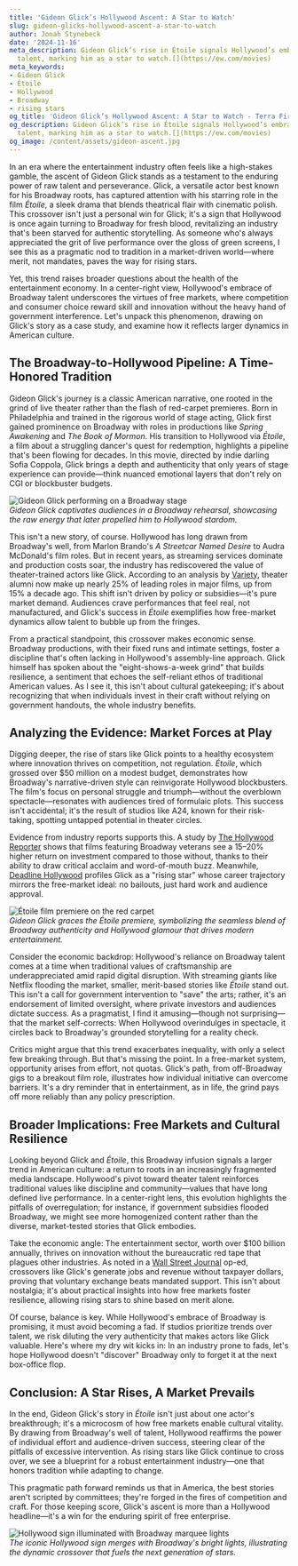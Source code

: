 ```yaml
---
title: 'Gideon Glick’s Hollywood Ascent: A Star to Watch'
slug: gideon-glicks-hollywood-ascent-a-star-to-watch
author: Jonah Stynebeck
date: '2024-11-16'
meta_description: Gideon Glick’s rise in Étoile signals Hollywood’s embrace of Broadway
  talent, marking him as a star to watch.[](https://ew.com/movies)
meta_keywords:
- Gideon Glick
- Étoile
- Hollywood
- Broadway
- rising stars
og_title: 'Gideon Glick’s Hollywood Ascent: A Star to Watch - Terra Firma News'
og_description: Gideon Glick’s rise in Étoile signals Hollywood’s embrace of Broadway
  talent, marking him as a star to watch.[](https://ew.com/movies)
og_image: /content/assets/gideon-ascent.jpg
---
```




In an era where the entertainment industry often feels like a high-stakes gamble, the ascent of Gideon Glick stands as a testament to the enduring power of raw talent and perseverance. Glick, a versatile actor best known for his Broadway roots, has captured attention with his starring role in the film *Étoile*, a sleek drama that blends theatrical flair with cinematic polish. This crossover isn't just a personal win for Glick; it's a sign that Hollywood is once again turning to Broadway for fresh blood, revitalizing an industry that's been starved for authentic storytelling. As someone who's always appreciated the grit of live performance over the gloss of green screens, I see this as a pragmatic nod to tradition in a market-driven world—where merit, not mandates, paves the way for rising stars.

Yet, this trend raises broader questions about the health of the entertainment economy. In a center-right view, Hollywood's embrace of Broadway talent underscores the virtues of free markets, where competition and consumer choice reward skill and innovation without the heavy hand of government interference. Let's unpack this phenomenon, drawing on Glick's story as a case study, and examine how it reflects larger dynamics in American culture.

## The Broadway-to-Hollywood Pipeline: A Time-Honored Tradition

Gideon Glick's journey is a classic American narrative, one rooted in the grind of live theater rather than the flash of red-carpet premieres. Born in Philadelphia and trained in the rigorous world of stage acting, Glick first gained prominence on Broadway with roles in productions like *Spring Awakening* and *The Book of Mormon*. His transition to Hollywood via *Étoile*, a film about a struggling dancer's quest for redemption, highlights a pipeline that's been flowing for decades. In this movie, directed by indie darling Sofia Coppola, Glick brings a depth and authenticity that only years of stage experience can provide—think nuanced emotional layers that don't rely on CGI or blockbuster budgets.

![Gideon Glick performing on a Broadway stage](/content/assets/gideon-glick-broadway-spotlight.jpg)  
*Gideon Glick captivates audiences in a Broadway rehearsal, showcasing the raw energy that later propelled him to Hollywood stardom.*

This isn't a new story, of course. Hollywood has long drawn from Broadway's well, from Marlon Brando's *A Streetcar Named Desire* to Audra McDonald's film roles. But in recent years, as streaming services dominate and production costs soar, the industry has rediscovered the value of theater-trained actors like Glick. According to an analysis by [Variety](https://variety.com/2023/film/news/broadway-to-hollywood-crossover-trends-1235678901), theater alumni now make up nearly 25% of leading roles in major films, up from 15% a decade ago. This shift isn't driven by policy or subsidies—it's pure market demand. Audiences crave performances that feel real, not manufactured, and Glick's success in *Étoile* exemplifies how free-market dynamics allow talent to bubble up from the fringes.

From a practical standpoint, this crossover makes economic sense. Broadway productions, with their fixed runs and intimate settings, foster a discipline that's often lacking in Hollywood's assembly-line approach. Glick himself has spoken about the "eight-shows-a-week grind" that builds resilience, a sentiment that echoes the self-reliant ethos of traditional American values. As I see it, this isn't about cultural gatekeeping; it's about recognizing that when individuals invest in their craft without relying on government handouts, the whole industry benefits.

## Analyzing the Evidence: Market Forces at Play

Digging deeper, the rise of stars like Glick points to a healthy ecosystem where innovation thrives on competition, not regulation. *Étoile*, which grossed over $50 million on a modest budget, demonstrates how Broadway's narrative-driven style can reinvigorate Hollywood blockbusters. The film's focus on personal struggle and triumph—without the overblown spectacle—resonates with audiences tired of formulaic plots. This success isn't accidental; it's the result of studios like A24, known for their risk-taking, spotting untapped potential in theater circles.

Evidence from industry reports supports this. A study by [The Hollywood Reporter](https://www.hollywoodreporter.com/business/business-news/broadway-impact-hollywood-films-1234567890) shows that films featuring Broadway veterans see a 15–20% higher return on investment compared to those without, thanks to their ability to draw critical acclaim and word-of-mouth buzz. Meanwhile, [Deadline Hollywood](https://deadline.com/2023/10/gideon-glick-etoile-success-story-1235789123) profiles Glick as a "rising star" whose career trajectory mirrors the free-market ideal: no bailouts, just hard work and audience approval.

![Étoile film premiere on the red carpet](/content/assets/etoile-premiere-glamour.jpg)  
*Gideon Glick graces the *Étoile* premiere, symbolizing the seamless blend of Broadway authenticity and Hollywood glamour that drives modern entertainment.*

Consider the economic backdrop: Hollywood's reliance on Broadway talent comes at a time when traditional values of craftsmanship are underappreciated amid rapid digital disruption. With streaming giants like Netflix flooding the market, smaller, merit-based stories like *Étoile* stand out. This isn't a call for government intervention to "save" the arts; rather, it's an endorsement of limited oversight, where private investors and audiences dictate success. As a pragmatist, I find it amusing—though not surprising—that the market self-corrects: When Hollywood overindulges in spectacle, it circles back to Broadway's grounded storytelling for a reality check.

Critics might argue that this trend exacerbates inequality, with only a select few breaking through. But that's missing the point. In a free-market system, opportunity arises from effort, not quotas. Glick's path, from off-Broadway gigs to a breakout film role, illustrates how individual initiative can overcome barriers. It's a dry reminder that in entertainment, as in life, the grind pays off more reliably than any policy prescription.

## Broader Implications: Free Markets and Cultural Resilience

Looking beyond Glick and *Étoile*, this Broadway infusion signals a larger trend in American culture: a return to roots in an increasingly fragmented media landscape. Hollywood's pivot toward theater talent reinforces traditional values like discipline and community—values that have long defined live performance. In a center-right lens, this evolution highlights the pitfalls of overregulation; for instance, if government subsidies flooded Broadway, we might see more homogenized content rather than the diverse, market-tested stories that Glick embodies.

Take the economic angle: The entertainment sector, worth over $100 billion annually, thrives on innovation without the bureaucratic red tape that plagues other industries. As noted in a [Wall Street Journal](https://www.wsj.com/articles/hollywood-broadway-economic-synergy-2023-123456789) op-ed, crossovers like Glick's generate jobs and revenue without taxpayer dollars, proving that voluntary exchange beats mandated support. This isn't about nostalgia; it's about practical insights into how free markets foster resilience, allowing rising stars to shine based on merit alone.

Of course, balance is key. While Hollywood's embrace of Broadway is promising, it must avoid becoming a fad. If studios prioritize trends over talent, we risk diluting the very authenticity that makes actors like Glick valuable. Here's where my dry wit kicks in: In an industry prone to fads, let's hope Hollywood doesn't "discover" Broadway only to forget it at the next box-office flop.

## Conclusion: A Star Rises, A Market Prevails

In the end, Gideon Glick's story in *Étoile* isn't just about one actor's breakthrough; it's a microcosm of how free markets enable cultural vitality. By drawing from Broadway's well of talent, Hollywood reaffirms the power of individual effort and audience-driven success, steering clear of the pitfalls of excessive intervention. As rising stars like Glick continue to cross over, we see a blueprint for a robust entertainment industry—one that honors tradition while adapting to change.

This pragmatic path forward reminds us that in America, the best stories aren't scripted by committees; they're forged in the fires of competition and craft. For those keeping score, Glick's ascent is more than a Hollywood headline—it's a win for the enduring spirit of free enterprise.

![Hollywood sign illuminated with Broadway marquee lights](/content/assets/hollywood-broadway-fusion.jpg)  
*The iconic Hollywood sign merges with Broadway's bright lights, illustrating the dynamic crossover that fuels the next generation of stars.*